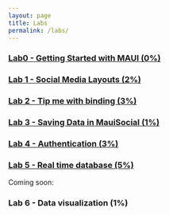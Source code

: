 ```yaml
---
layout: page
title: Labs
permalink: /labs/
---
```


### [Lab0 - Getting Started with MAUI (0%)](../labs/lab0.md) 

### [Lab 1 - Social Media Layouts (2%)](../labs/lab1.md) 

### [Lab 2 - Tip me with binding (3%)](../labs/lab2.md)

### [Lab 3 - Saving Data in MauiSocial (1%)](../labs/lab3)

### [Lab 4 - Authentication (3%)](../labs/lab4)

### [Lab 5 - Real time database (5%) ](../labs/lab5)

Coming soon:

### Lab 6 - Data visualization (1%) 


